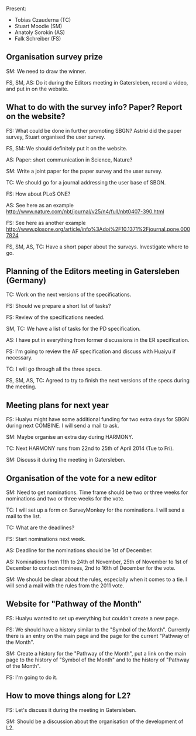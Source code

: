 Present:

-   Tobias Czauderna (TC)
-   Stuart Moodie (SM)
-   Anatoly Sorokin (AS)
-   Falk Schreiber (FS)

Organisation survey prize
-------------------------

SM: We need to draw the winner.

FS, SM, AS: Do it during the Editors meeting in Gatersleben, record a video, and put in on the website.

What to do with the survey info? Paper? Report on the website?
--------------------------------------------------------------

FS: What could be done in further promoting SBGN? Astrid did the paper survey, Stuart organised the user survey.

FS, SM: We should definitely put it on the website.

AS: Paper: short communication in Science, Nature?

SM: Write a joint paper for the paper survey and the user survey.

TC: We should go for a journal addressing the user base of SBGN.

FS: How about PLoS ONE?

AS: See here as an example [<http://www.nature.com/nbt/journal/v25/n4/full/nbt0407-390.html>](http://www.nature.com/nbt/journal/v25/n4/full/nbt0407-390.html)

FS: See here as another example [<http://www.plosone.org/article/info%3Adoi%2F10.1371%2Fjournal.pone.0007824>](http://www.plosone.org/article/info%3Adoi%2F10.1371%2Fjournal.pone.0007824)

FS, SM, AS, TC: Have a short paper about the surveys. Investigate where to go.

Planning of the Editors meeting in Gatersleben (Germany)
--------------------------------------------------------

TC: Work on the next versions of the specifications.

FS: Should we prepare a short list of tasks?

FS: Review of the specifications needed.

SM, TC: We have a list of tasks for the PD specification.

AS: I have put in everything from former discussions in the ER specification.

FS: I'm going to review the AF specification and discuss with Huaiyu if necessary.

TC: I will go through all the three specs.

FS, SM, AS, TC: Agreed to try to finish the next versions of the specs during the meeting.

Meeting plans for next year
---------------------------

FS: Huaiyu might have some additional funding for two extra days for SBGN during next COMBINE. I will send a mail to ask.

SM: Maybe organise an extra day during HARMONY.

TC: Next HARMONY runs from 22nd to 25th of April 2014 (Tue to Fri).

SM: Discuss it during the meeting in Gatersleben.

Organisation of the vote for a new editor
-----------------------------------------

SM: Need to get nominations. Time frame should be two or three weeks for nominations and two or three weeks for the vote.

TC: I will set up a form on SurveyMonkey for the nominations. I will send a mail to the list.

TC: What are the deadlines?

FS: Start nominations next week.

AS: Deadline for the nominations should be 1st of December.

AS: Nominations from 11th to 24th of November, 25th of November to 1st of December to contact nominees, 2nd to 16th of December for the vote.

SM: We should be clear about the rules, especially when it comes to a tie. I will send a mail with the rules from the 2011 vote.

Website for "Pathway of the Month"
----------------------------------

FS: Huaiyu wanted to set up everything but couldn't create a new page.

FS: We should have a history similar to the "Symbol of the Month". Currently there is an entry on the main page and the page for the current "Pathway of the Month".

SM: Create a history for the "Pathway of the Month", put a link on the main page to the history of "Symbol of the Month" and to the history of "Pathway of the Month".

FS: I'm going to do it.

How to move things along for L2?
--------------------------------

FS: Let's discuss it during the meeting in Gatersleben.

SM: Should be a discussion about the organisation of the development of L2.